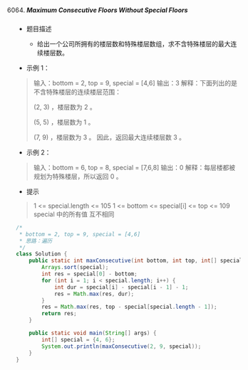 6064. ##### Maximum Consecutive Floors Without Special Floors

- 题目描述
  - 给出一个公司所拥有的楼层数和特殊楼层数组，求不含特殊楼层的最大连续楼层数。

- 示例 1：
> 输入：bottom = 2, top = 9, special = [4,6]
> 输出：3
> 解释：下面列出的是不含特殊楼层的连续楼层范围：
>
> (2, 3) ，楼层数为 2 。
>
> (5, 5) ，楼层数为 1 。
>
> (7, 9) ，楼层数为 3 。
> 因此，返回最大连续楼层数 3 。

- 示例 2：
> 输入：bottom = 6, top = 8, special = [7,6,8]
> 输出：0
> 解释：每层楼都被规划为特殊楼层，所以返回 0 。

- 提示
> 1 <= special.length <= 105
> 1 <= bottom <= special[i] <= top <= 109
> special 中的所有值 互不相同

```java
/*
 * bottom = 2, top = 9, special = [4,6]
 * 思路：遍历
 */
class Solution {
    public static int maxConsecutive(int bottom, int top, int[] special) {
        Arrays.sort(special);
        int res = special[0] - bottom;
        for (int i = 1; i < special.length; i++) {
            int dur = special[i] - special[i - 1] - 1;
            res = Math.max(res, dur);
        }
        res = Math.max(res, top - special[special.length - 1]);
        return res;
    }

    public static void main(String[] args) {
        int[] special = {4, 6};
        System.out.println(maxConsecutive(2, 9, special));
    }
}
```

